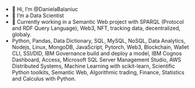 - 👋 Hi, I’m @DanielaBalaniuc
- 👀 I’m a Data Scientist
- 🌱 Currently working in a Semantic Web project with SPARQL (Protocol and RDF Query Language), Web3, NFT, tracking data, decentralized, globaly. 
- Python, Pandas, Data Dictionary, SQL, MySQL, NoSQL, Data Analytics, Nodejs, Linux, MongoDB, JavaScript, Pytorch, Web3, Blockchain, Wallet CLI, SSI/DID, IBM Governance build and deploy a model, IBM Cognos Dashboard, Access, Microsoft SQL Server Management Studio, AWS Distributed Systems, Machine Learning with scikit-learn, Scientific Python toolkits, Semantic Web, Algorithmic trading, Finance, Statistics and Calculus with Python.


<!---
DanielaBalaniuc/DanielaBalaniuc is a ✨ special ✨ repository because its `README.md` (this file) appears on your GitHub profile.
You can click the Preview link to take a look at your changes.
--->
